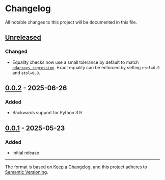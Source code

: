# Changelog

All notable changes to this project will be documented in this file.

## [Unreleased]

### Changed

- Equality checks now use a small tolerance by default to match [`ndarrays_regression`](https://pytest-regressions.readthedocs.io/en/latest/api.html#ndarrays-regression). Exact equality can be enforced by setting `rtol=0.0` and `atol=0.0`.

## [0.0.2] - 2025-06-26

### Added

- Backwards support for Python 3.9

## [0.0.1] - 2025-05-23

### Added

- Initial release

---

The format is based on [Keep a Changelog](https://keepachangelog.com/en/1.1.0/),
and this project adheres to [Semantic Versioning](https://semver.org/spec/v2.0.0.html).

[unreleased]: https://github.com/aazuspan/xarray-regressions/compare/v0.0.2...HEAD
[0.0.2]: https://github.com/aazuspan/xarray-regressions/releases/tag/v0.0.1...0.0.2
[0.0.1]: https://github.com/aazuspan/xarray-regressions/releases/tag/v0.0.1
